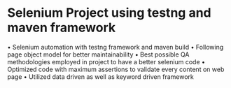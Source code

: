# Selenium Project using testng and maven framework
•	Selenium automation with testng framework and maven build
•	Following page object model for better maintainability
•	Best possible QA methodologies employed in project to have a better selenium code
•	Optimized code with maximum assertions to validate every content on web page
•	Utilized data driven as well as keyword driven framework
